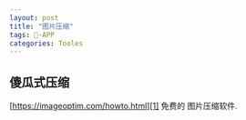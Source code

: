 ```yaml
---
layout: post
title: "图片压缩"
tags: -APP
categories: Tooles
---
```




## 傻瓜式压缩
[https://imageoptim.com/howto.html][1]
免费的 图片压缩软件.





[1]:	https://imageoptim.com/howto.html